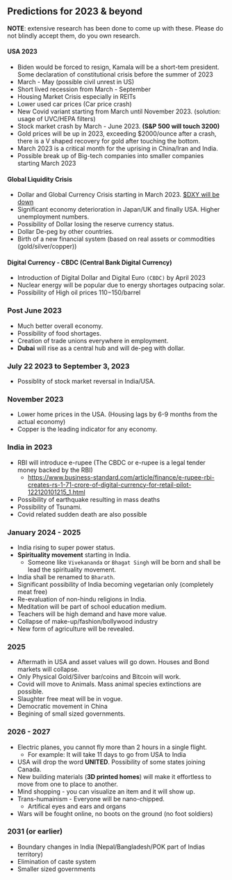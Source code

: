 ## Predictions for 2023 & beyond ###

**NOTE**: extensive research has been done to come up with these. Please do not blindly accept them, do you own research.

#### USA 2023 ####
* Biden would be forced to resign, Kamala will be a short-tem president. Some declaration of constitutional crisis before the summer of 2023
* March - May (possible civil unrest in US)
* Short lived recession from March - September
* Housing Market Crisis especially in REITs
* Lower used car prices (Car price crash)
* New Covid variant starting from March until November 2023. (solution: usage of UVC/HEPA filters)
* Stock market crash by March - June 2023. **(S&P 500 will touch 3200)**
* Gold prices will be up in 2023, exceeding $2000/ounce after a crash, there is a V shaped recovery for gold after touching the bottom. 
* March 2023 is a critical month for the uprising in China/Iran and India.
* Possible break up of Big-tech companies into smaller companies starting March 2023 

#### Global Liquidity Crisis ####

* Dollar and Global Currency Crisis starting in March 2023. [$DXY will be down](https://www.tradingview.com/chart/?symbol=TVC%3ADXY) 
* Significant economy deterioration in Japan/UK and finally USA. Higher unemployment numbers.
* Possibility of Dollar losing the reserve currency status.
* Dollar De-peg by other countries.
* Birth of a new financial system (based on real assets or commodities (gold/silver/copper))

#### Digital Currency - CBDC (Central Bank Digital Currency) ####

* Introduction of Digital Dollar and Digital Euro `(CBDC)` by April 2023
* Nuclear energy will be popular due to energy shortages outpacing solar.
* Possibility of High oil prices $110-$150/barrel

### Post June 2023 ###

* Much better overall economy.
* Possibility of food shortages.
* Creation of trade unions everywhere in employment.
* **Dubai** will rise as a central hub and will de-peg with dollar.

### July 22 2023 to September 3, 2023 ###

* Possiblity of stock market reversal in India/USA.

### November 2023 ###

* Lower home prices in the USA. (Housing lags by 6-9 months from the actual economy)
* Copper is the leading indicator for any economy.

### India in 2023 ###

* RBI will introduce e-rupee (The CBDC or e-rupee is a legal tender money backed by the RBI)
   - https://www.business-standard.com/article/finance/e-rupee-rbi-creates-rs-1-71-crore-of-digital-currency-for-retail-pilot-122120101215_1.html
* Possibility of earthquake resulting in mass deaths
* Possibility of Tsunami.
* Covid related sudden death are also possible

### January 2024 - 2025 ###

* India rising to super power status.
* **Spirituality movement** starting in India.
  - Someone like `Vivekananda` or `Bhagat Singh` will be born and shall be lead the spirituality movement.
* India shall be renamed to `Bharath`.
* Significant possibility of India becoming vegetarian only (completely meat free)
* Re-evaluation of non-hindu religions in India. 
* Meditation will be part of school education medium.
* Teachers will be high demand and have more value.
* Collapse of make-up/fashion/bollywood industry
* New form of agriculture will be revealed. 

### 2025 ###

* Aftermath in USA and asset values will go down. Houses and Bond markets will collapse. 
* Only Physical Gold/Silver bar/coins and Bitcoin will work.
* Covid will move to Animals. Mass animal species extinctions are possible.
* Slaughter free meat will be in vogue.
* Democratic movement in China
* Begining of small sized governments.

### 2026 - 2027 ###

* Electric planes, you cannot fly more than 2 hours in a single flight.
   - For example: It will take 11 days to go from USA to India
* USA will drop the word **UNITED**. Possibility of some states joining Canada.
* New building materials (**3D printed homes**) will make it effortless to move from one to place to another.
* Mind shopping - you can visualize an item and it will show up.
* Trans-humainism - Everyone will be nano-chipped. 
   - Artifical eyes and ears and organs
* Wars will be fought online, no boots on the ground (no foot soldiers)

### 2031 (or earlier) ###

* Boundary changes in India (Nepal/Bangladesh/POK part of Indias territory)
* Elimination of caste system 
* Smaller sized governments

